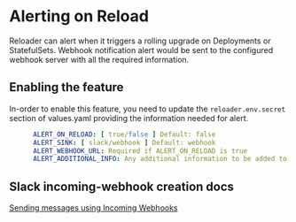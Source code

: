 # Alerting on Reload

Reloader can alert when it triggers a rolling upgrade on Deployments or StatefulSets. Webhook notification alert would be sent to the configured webhook server with all the required information.

## Enabling the feature

In-order to enable this feature, you need to update the `reloader.env.secret` section of values.yaml providing the information needed for alert.

```yaml
      ALERT_ON_RELOAD: [ true/false ] Default: false 
      ALERT_SINK: [ slack/webhook ] Default: webhook
      ALERT_WEBHOOK_URL: Required if ALERT_ON_RELOAD is true
      ALERT_ADDITIONAL_INFO: Any additional information to be added to alert
```

## Slack incoming-webhook creation docs

[Sending messages using Incoming Webhooks](https://api.slack.com/messaging/webhooks)
